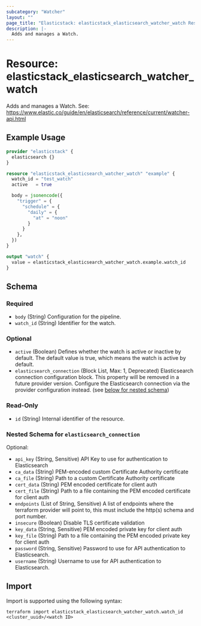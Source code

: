 ```yaml
---
subcategory: "Watcher"
layout: ""
page_title: "Elasticstack: elasticstack_elasticsearch_watcher_watch Resource"
description: |-
  Adds and manages a Watch.
---
```


# Resource: elasticstack_elasticsearch_watcher_watch

Adds and manages a Watch. See: https://www.elastic.co/guide/en/elasticsearch/reference/current/watcher-api.html

## Example Usage

```terraform
provider "elasticstack" {
  elasticsearch {}
}

resource "elasticstack_elasticsearch_watcher_watch" "example" {
  watch_id = "test_watch"
  active   = true

  body = jsonencode({
    "trigger" = {
      "schedule" = {
        "daily" = {
          "at" = "noon"
        }
      }
    },
  })
}

output "watch" {
  value = elasticstack_elasticsearch_watcher_watch.example.watch_id
}
```

<!-- schema generated by tfplugindocs -->
## Schema

### Required

- `body` (String) Configuration for the pipeline.
- `watch_id` (String) Identifier for the watch.

### Optional

- `active` (Boolean) Defines whether the watch is active or inactive by default. The default value is true, which means the watch is active by default.
- `elasticsearch_connection` (Block List, Max: 1, Deprecated) Elasticsearch connection configuration block. This property will be removed in a future provider version. Configure the Elasticsearch connection via the provider configuration instead. (see [below for nested schema](#nestedblock--elasticsearch_connection))

### Read-Only

- `id` (String) Internal identifier of the resource.

<a id="nestedblock--elasticsearch_connection"></a>
### Nested Schema for `elasticsearch_connection`

Optional:

- `api_key` (String, Sensitive) API Key to use for authentication to Elasticsearch
- `ca_data` (String) PEM-encoded custom Certificate Authority certificate
- `ca_file` (String) Path to a custom Certificate Authority certificate
- `cert_data` (String) PEM encoded certificate for client auth
- `cert_file` (String) Path to a file containing the PEM encoded certificate for client auth
- `endpoints` (List of String, Sensitive) A list of endpoints where the terraform provider will point to, this must include the http(s) schema and port number.
- `insecure` (Boolean) Disable TLS certificate validation
- `key_data` (String, Sensitive) PEM encoded private key for client auth
- `key_file` (String) Path to a file containing the PEM encoded private key for client auth
- `password` (String, Sensitive) Password to use for API authentication to Elasticsearch.
- `username` (String) Username to use for API authentication to Elasticsearch.

## Import

Import is supported using the following syntax:

```shell
terraform import elasticstack_elasticsearch_watcher_watch.watch_id <cluster_uuid>/<watch ID>
```
